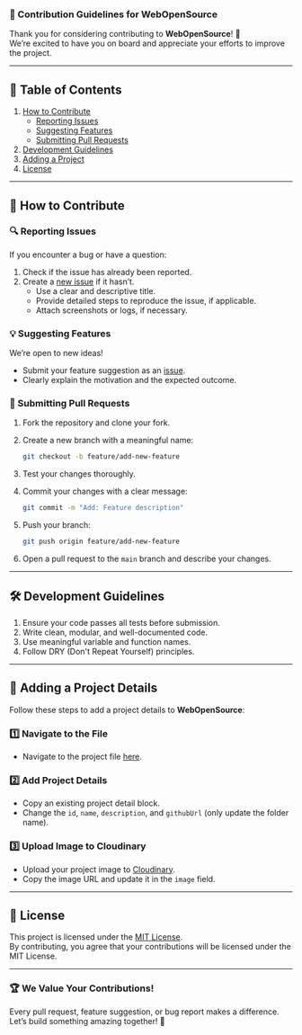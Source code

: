 ### 🌟 Contribution Guidelines for WebOpenSource

Thank you for considering contributing to **WebOpenSource**! 🙌  
We’re excited to have you on board and appreciate your efforts to improve the project.  

---

## 📌 Table of Contents
1. [How to Contribute](#-how-to-contribute)
   - [Reporting Issues](#-reporting-issues)
   - [Suggesting Features](#-suggesting-features)
   - [Submitting Pull Requests](#-submitting-pull-requests)
2. [Development Guidelines](#-development-guidelines)
3. [Adding a Project](#-adding-a-project)
4. [License](#-license)


---

## 🤝 How to Contribute

### 🔍 Reporting Issues
If you encounter a bug or have a question:
1. Check if the issue has already been reported.
2. Create a [new issue](https://github.com/zahidrahimoon/webopensource/issues/new) if it hasn’t.
   - Use a clear and descriptive title.
   - Provide detailed steps to reproduce the issue, if applicable.
   - Attach screenshots or logs, if necessary.  

### 💡 Suggesting Features
We’re open to new ideas!  
- Submit your feature suggestion as an [issue](https://github.com/zahidrahimoon/webopensource/issues/new).  
- Clearly explain the motivation and the expected outcome.

### 🚀 Submitting Pull Requests
1. Fork the repository and clone your fork.

2. Create a new branch with a meaningful name:  
   ```bash
   git checkout -b feature/add-new-feature
   ```
4. Test your changes thoroughly.

5. Commit your changes with a clear message:  
   ```bash
   git commit -m "Add: Feature description"
   ```
6. Push your branch:  
   ```bash
   git push origin feature/add-new-feature
   ```
7. Open a pull request to the `main` branch and describe your changes.
---

## 🛠️ Development Guidelines

1. Ensure your code passes all tests before submission.
2. Write clean, modular, and well-documented code.
3. Use meaningful variable and function names.
4. Follow DRY (Don't Repeat Yourself) principles.

---


## 📂 Adding a Project Details

Follow these steps to add a project details to **WebOpenSource**:

### 1️⃣ Navigate to the File
- Navigate to the project file [here]().

### 2️⃣ Add Project Details
- Copy an existing project detail block.
- Change the `id`, `name`, `description`, and `githubUrl` (only update the folder name).

### 3️⃣ Upload Image to Cloudinary
- Upload your project image to [Cloudinary](https://cloudinary.com/).
- Copy the image URL and update it in the `image` field.

---

## 📜 License

This project is licensed under the [MIT License](./LICENSE).  
By contributing, you agree that your contributions will be licensed under the MIT License.

---

### 🏆 We Value Your Contributions!  
Every pull request, feature suggestion, or bug report makes a difference.  
Let’s build something amazing together! 🚀


